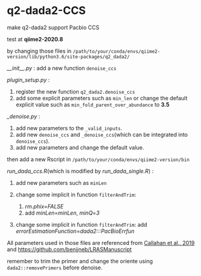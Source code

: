 # q2-dada2-CCS

make q2-dada2 support Pacbio CCS

test at **qiime2-2020.8**

by changing those files in `/path/to/your/conda/envs/qiime2-version/lib/python3.6/site-packages/q2_dada2/`

*\_\_init\_\_.py* : add a new function `denoise_ccs`

*plugin_setup.py* : 

  1. register the new function `q2_dada2.denoise_ccs` 
  2. add some explicit parameters such as `min_len` or change the default explicit value such as `min_fold_parent_over_abundance` to **3.5**

*\_denoise.py* : 

  1. add new parameters to the `_valid_inputs`.
  2. add new `denoise_ccs` and `_denoise_ccs`(which can be integrated into `denoise_ccs`).
  3. add new parameters and change the default value.

then add a new Rscript in `/path/to/your/conda/envs/qiime2-version/bin`

*run_dada_ccs.R*(which is modified by *run_dada_single.R*) : 

  1. add new parameters such as `minLen`
  2. change some implicit in function `filterAndTrim`: 
  
      1. *rm.phix*=*FALSE*
      2. add *minLen*=*minLen*, *minQ*=*3*
      
  3. change some implicit in function `filterAndTrim`: add *errorEstimationFunction*=*dada2:::PacBioErrfun*

All parameters used in those files are referenced from [Callahan et al., 2019](https://doi.org/10.1093/nar/gkz569) and https://github.com/benjjneb/LRASManuscript

remember to trim the primer and change the oriente using `dada2::removePrimers` before denoise.
